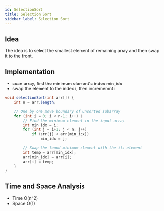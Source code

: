 ```yaml
---
id: SelectionSort
title: Selection Sort
sidebar_label: Selection Sort
---
```


## Idea
The idea is to select the smallest element of remaining array and then swap it to the front.

## Implementation
- scan array, find the minimum element's index min_idx
- swap the element to the index i, then incrememnt i

```java
void selectionSort(int arr[]) {
    int n = arr.length; 

    // One by one move boundary of unsorted subarray 
    for (int i = 0; i < n-1; i++) { 
        // Find the minimum element in the input array 
        int min_idx = i; 
        for (int j = i+1; j < n; j++) 
            if (arr[j] < arr[min_idx]) 
                min_idx = j; 

        // Swap the found minimum element with the ith element
        int temp = arr[min_idx]; 
        arr[min_idx] = arr[i]; 
        arr[i] = temp; 
    }
}
```

## Time and Space Analysis
- Time O(n^2)
- Space O(1)

